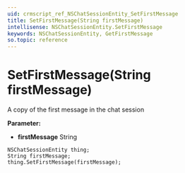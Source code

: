 ```yaml
---
uid: crmscript_ref_NSChatSessionEntity_SetFirstMessage
title: SetFirstMessage(String firstMessage)
intellisense: NSChatSessionEntity.SetFirstMessage
keywords: NSChatSessionEntity, GetFirstMessage
so.topic: reference
---
```


# SetFirstMessage(String firstMessage)

A copy of the first message in the chat session

**Parameter:** 
 - **firstMessage** String

```crmscript
NSChatSessionEntity thing;
String firstMessage;
thing.SetFirstMessage(firstMessage);
```

